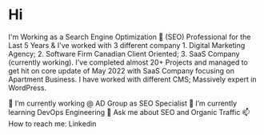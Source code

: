# Hi
I'm Working as a Search Engine Optimization 🔎 (SEO) Professional for the Last 5 Years & I've worked with 3 different company 1. Digital Marketing Agency; 2. Software Firm Canadian Client Oriented; 3. SaaS Company (currently working). I've completed almost 20+ Projects and managed to get hit on core update of May 2022 with SaaS Company focusing on Apartment Business. I have worked with different CMS; Massively expert in WordPress.


🔭 I’m currently working  @ AD Group as SEO Specialist
🌱 I’m currently learning DevOps Engineering
💬 Ask me about SEO and Organic Traffic
📫 How to reach me: Linkedin
